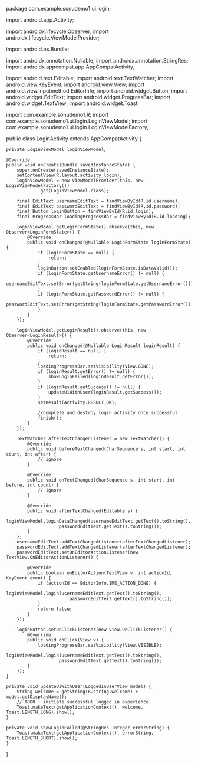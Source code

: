 package com.example.sonudemo1.ui.login;

import android.app.Activity;

import androidx.lifecycle.Observer;
import androidx.lifecycle.ViewModelProvider;

import android.os.Bundle;

import androidx.annotation.Nullable;
import androidx.annotation.StringRes;
import androidx.appcompat.app.AppCompatActivity;

import android.text.Editable;
import android.text.TextWatcher;
import android.view.KeyEvent;
import android.view.View;
import android.view.inputmethod.EditorInfo;
import android.widget.Button;
import android.widget.EditText;
import android.widget.ProgressBar;
import android.widget.TextView;
import android.widget.Toast;

import com.example.sonudemo1.R;
import com.example.sonudemo1.ui.login.LoginViewModel;
import com.example.sonudemo1.ui.login.LoginViewModelFactory;

public class LoginActivity extends AppCompatActivity {

    private LoginViewModel loginViewModel;

    @Override
    public void onCreate(Bundle savedInstanceState) {
        super.onCreate(savedInstanceState);
        setContentView(R.layout.activity_login);
        loginViewModel = new ViewModelProvider(this, new LoginViewModelFactory())
                .get(LoginViewModel.class);

        final EditText usernameEditText = findViewById(R.id.username);
        final EditText passwordEditText = findViewById(R.id.password);
        final Button loginButton = findViewById(R.id.login);
        final ProgressBar loadingProgressBar = findViewById(R.id.loading);

        loginViewModel.getLoginFormState().observe(this, new Observer<LoginFormState>() {
            @Override
            public void onChanged(@Nullable LoginFormState loginFormState) {
                if (loginFormState == null) {
                    return;
                }
                loginButton.setEnabled(loginFormState.isDataValid());
                if (loginFormState.getUsernameError() != null) {
                    usernameEditText.setError(getString(loginFormState.getUsernameError()));
                }
                if (loginFormState.getPasswordError() != null) {
                    passwordEditText.setError(getString(loginFormState.getPasswordError()));
                }
            }
        });

        loginViewModel.getLoginResult().observe(this, new Observer<LoginResult>() {
            @Override
            public void onChanged(@Nullable LoginResult loginResult) {
                if (loginResult == null) {
                    return;
                }
                loadingProgressBar.setVisibility(View.GONE);
                if (loginResult.getError() != null) {
                    showLoginFailed(loginResult.getError());
                }
                if (loginResult.getSuccess() != null) {
                    updateUiWithUser(loginResult.getSuccess());
                }
                setResult(Activity.RESULT_OK);

                //Complete and destroy login activity once successful
                finish();
            }
        });

        TextWatcher afterTextChangedListener = new TextWatcher() {
            @Override
            public void beforeTextChanged(CharSequence s, int start, int count, int after) {
                // ignore
            }

            @Override
            public void onTextChanged(CharSequence s, int start, int before, int count) {
                // ignore
            }

            @Override
            public void afterTextChanged(Editable s) {
                loginViewModel.loginDataChanged(usernameEditText.getText().toString(),
                        passwordEditText.getText().toString());
            }
        };
        usernameEditText.addTextChangedListener(afterTextChangedListener);
        passwordEditText.addTextChangedListener(afterTextChangedListener);
        passwordEditText.setOnEditorActionListener(new TextView.OnEditorActionListener() {

            @Override
            public boolean onEditorAction(TextView v, int actionId, KeyEvent event) {
                if (actionId == EditorInfo.IME_ACTION_DONE) {
                    loginViewModel.login(usernameEditText.getText().toString(),
                            passwordEditText.getText().toString());
                }
                return false;
            }
        });

        loginButton.setOnClickListener(new View.OnClickListener() {
            @Override
            public void onClick(View v) {
                loadingProgressBar.setVisibility(View.VISIBLE);
                loginViewModel.login(usernameEditText.getText().toString(),
                        passwordEditText.getText().toString());
            }
        });
    }

    private void updateUiWithUser(LoggedInUserView model) {
        String welcome = getString(R.string.welcome) + model.getDisplayName();
        // TODO : initiate successful logged in experience
        Toast.makeText(getApplicationContext(), welcome, Toast.LENGTH_LONG).show();
    }

    private void showLoginFailed(@StringRes Integer errorString) {
        Toast.makeText(getApplicationContext(), errorString, Toast.LENGTH_SHORT).show();
    }
}
